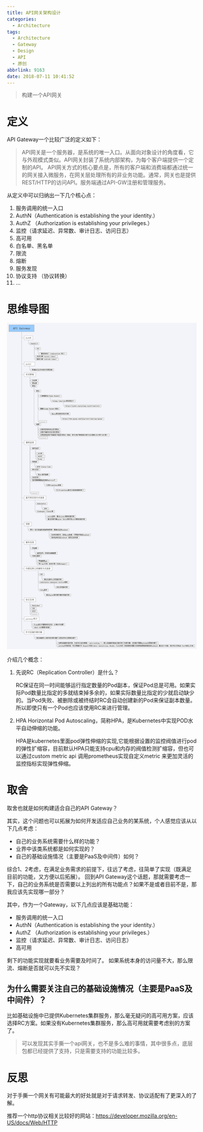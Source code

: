 ```yaml
---
title: API网关架构设计
categories:
  - Architecture
tags:
  - Architecture
  - Gateway
  - Design
  - API
  - 原创
abbrlink: 9163
date: 2018-07-11 10:41:52
---
```


> 构建一个API网关

<!-- more -->

# 定义

API Gateway一个比较广泛的定义如下：

> API网关是一个服务器，是系统的唯一入口。从面向对象设计的角度看，它与外观模式类似。API网关封装了系统内部架构，为每个客户端提供一个定制的API。
API网关方式的核心要点是，所有的客户端和消费端都通过统一的网关接入微服务，在网关层处理所有的非业务功能。通常，网关也是提供REST/HTTP的访问API。服务端通过API-GW注册和管理服务。

从定义中可以归纳出一下几个核心点：

1. 服务调用的统一入口
2. AuthN（Authentication is establishing the your identity.）
3. AuthZ （Authorization is establishing your privileges.）
4. 监控（请求延迟、异常数、审计日志、访问日志）
5. 高可用
6. 白名单、黑名单
7. 限流
8. 熔断
9. 服务发现
10. 协议支持 （协议转换）
11. …

# 思维导图

![](/images/api-gateway-design/API-Gateway.png)

介绍几个概念：
1. 先说RC（Replication Controller）是什么？

	RC保证在同一时间能够运行指定数量的Pod副本，保证Pod总是可用。如果实际Pod数量比指定的多就结束掉多余的，如果实际数量比指定的少就启动缺少的。当Pod失败、被删除或被终结时RC会自动创建新的Pod来保证副本数量。所以即使只有一个Pod也应该使用RC来进行管理。

2. HPA
	Horizontal Pod Autoscaling，简称HPA，是Kubernetes中实现POD水平自动伸缩的功能。

	HPA是kubernetes里面pod弹性伸缩的实现,它能根据设置的监控阀值进行pod的弹性扩缩容，目前默认HPA只能支持cpu和内存的阀值检测扩缩容，但也可以通过custom metric api 调用prometheus实现自定义metric 来更加灵活的监控指标实现弹性伸缩。

# 取舍

取舍也就是如何构建适合自己的API Gateway？

其实，这个问题也可以拓展为如何开发适应自己业务的某系统，个人感觉应该从以下几点考虑：

* 自己的业务系统需要什么样的功能？
* 业界中该类系统都是如何实现的？
* 自己的基础设施情况（主要是PaaS及中间件）如何？

综合1、2考虑，在满足业务需求的前提下，往远了考虑，往简单了实现（既满足目前的功能，又方便以后拓展）。
回到API Gateway这个话题，那就需要考虑一下，自己的业务系统是否需要以上列出的所有功能点？如果不是或者目前不是，那我应该先实现哪一部分？

其中，作为一个Gateway，以下几点应该是基础功能：

* 服务调用的统一入口
* AuthN（Authentication is establishing the your identity.）
* AuthZ （Authorization is establishing your privileges.）
* 监控（请求延迟、异常数、审计日志、访问日志）
* 高可用

剩下的功能实现就要看业务需要及时间了。
如果系统本身的访问量不大，那么限流、熔断是否就可以先不实现？

## 为什么需要关注自己的基础设施情况（主要是PaaS及中间件）？

比如基础设施中已提供Kubernetes集群服务，那么毫无疑问的高可用方案，应该选择RC方案。如果没有Kubernetes集群服务，那么高可用就需要考虑别的方案了。

> 可以发现其实手撕一个api网关，也不是多么难的事情，其中很多点，底层包都已经提供了支持，只是需要支持的功能比较多。

# 反思

对于手撕一个网关有可能最大的好处就是对于请求转发、协议适配有了更深入的了解。

推荐一个http协议相关比较好的网站：https://developer.mozilla.org/en-US/docs/Web/HTTP